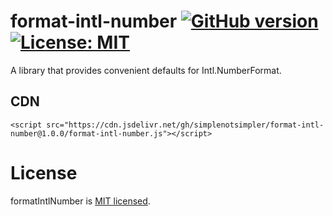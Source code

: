 # format-intl-number [![GitHub version](https://badge.fury.io/gh/simplenotsimpler%2Fformat-intl-number.svg)](https://badge.fury.io/gh/simplenotsimpler%2Fformat-intl-number)[![License: MIT](https://img.shields.io/badge/License-MIT-brightgreen.svg)](https://opensource.org/licenses/MIT)
A library that provides convenient defaults for Intl.NumberFormat.

## CDN

`<script src="https://cdn.jsdelivr.net/gh/simplenotsimpler/format-intl-number@1.0.0/format-intl-number.js"></script>`

# License
formatIntlNumber is [MIT licensed](./LICENSE).